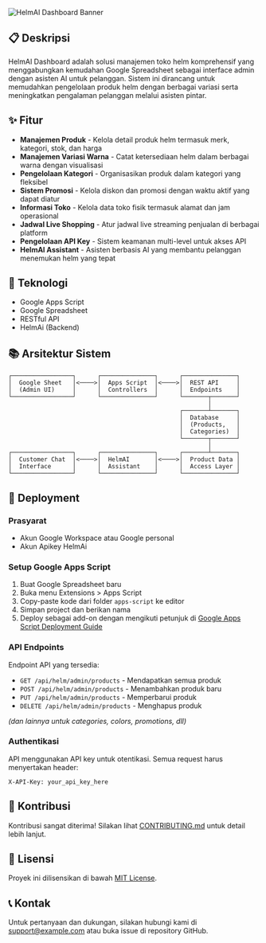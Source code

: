 ![HelmAI Dashboard Banner](https://helm.ai.classy.id/assets/img/hero-helmet-ai.webp)

## 📋 Deskripsi

HelmAI Dashboard adalah solusi manajemen toko helm komprehensif yang menggabungkan kemudahan Google Spreadsheet sebagai interface admin dengan asisten AI untuk pelanggan. Sistem ini dirancang untuk memudahkan pengelolaan produk helm dengan berbagai variasi serta meningkatkan pengalaman pelanggan melalui asisten pintar.

## ✨ Fitur

- **Manajemen Produk** - Kelola detail produk helm termasuk merk, kategori, stok, dan harga
- **Manajemen Variasi Warna** - Catat ketersediaan helm dalam berbagai warna dengan visualisasi
- **Pengelolaan Kategori** - Organisasikan produk dalam kategori yang fleksibel
- **Sistem Promosi** - Kelola diskon dan promosi dengan waktu aktif yang dapat diatur
- **Informasi Toko** - Kelola data toko fisik termasuk alamat dan jam operasional
- **Jadwal Live Shopping** - Atur jadwal live streaming penjualan di berbagai platform
- **Pengelolaan API Key** - Sistem keamanan multi-level untuk akses API
- **HelmAI Assistant** - Asisten berbasis AI yang membantu pelanggan menemukan helm yang tepat

## 🔧 Teknologi

- Google Apps Script
- Google Spreadsheet
- RESTful API
- HelmAi (Backend)

## 📚 Arsitektur Sistem

```
┌─────────────────┐      ┌───────────────┐      ┌───────────────┐
│  Google Sheet   │<────>│  Apps Script  │<────>│  REST API     │
│  (Admin UI)     │      │  Controllers  │      │  Endpoints    │
└─────────────────┘      └───────────────┘      └───────┬───────┘
                                                        │
                                                ┌───────┴───────┐
                                                │  Database     │
                                                │  (Products,   │
                                                │  Categories)  │
                                                └───────┬───────┘
                                                        │
┌─────────────────┐      ┌───────────────┐      ┌───────┴───────┐
│  Customer Chat  │<────>│  HelmAI       │<────>│  Product Data │
│  Interface      │      │  Assistant    │      │  Access Layer │
└─────────────────┘      └───────────────┘      └───────────────┘
```

## 🚀 Deployment

### Prasyarat

- Akun Google Workspace atau Google personal
- Akun Apikey HelmAi


### Setup Google Apps Script

1. Buat Google Spreadsheet baru
2. Buka menu Extensions > Apps Script
3. Copy-paste kode dari folder `apps-script` ke editor
4. Simpan project dan berikan nama
5. Deploy sebagai add-on dengan mengikuti petunjuk di [Google Apps Script Deployment Guide](https://developers.google.com/apps-script/concepts/deployments)


### API Endpoints

Endpoint API yang tersedia:

- `GET /api/helm/admin/products` - Mendapatkan semua produk
- `POST /api/helm/admin/products` - Menambahkan produk baru
- `PUT /api/helm/admin/products` - Memperbarui produk
- `DELETE /api/helm/admin/products` - Menghapus produk

*(dan lainnya untuk categories, colors, promotions, dll)*

### Authentikasi

API menggunakan API key untuk otentikasi. Semua request harus menyertakan header:

```
X-API-Key: your_api_key_here
```

## 👥 Kontribusi

Kontribusi sangat diterima! Silakan lihat [CONTRIBUTING.md](CONTRIBUTING.md) untuk detail lebih lanjut.

## 📄 Lisensi

Proyek ini dilisensikan di bawah [MIT License](LICENSE).

## 📞 Kontak

Untuk pertanyaan dan dukungan, silakan hubungi kami di [support@example.com](mailto:kontak@classy.id) atau buka issue di repository GitHub.

